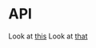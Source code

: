 # API

Look at [this](https://www.conventionalcommits.org/en/v1.0.0/)
Look at [that](../autogenerated/pdoc.pdf)
